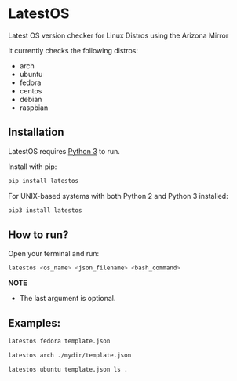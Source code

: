 # LatestOS

Latest OS version checker for Linux Distros using the Arizona Mirror

It currently checks the following distros:
- arch
- ubuntu
- fedora
- centos
- debian
- raspbian

## Installation
LatestOS requires [Python 3](https://www.python.org/downloads/) to run.

Install with pip:

```sh
pip install latestos
```

For UNIX-based systems with both Python 2 and Python 3 installed:

```sh
pip3 install latestos
```

## How to run?

Open your terminal and run:
```sh
latestos <os_name> <json_filename> <bash_command>
```

**NOTE**
- The last argument is optional.

## Examples:
```sh
latestos fedora template.json
```

```sh
latestos arch ./mydir/template.json
```

```sh
latestos ubuntu template.json ls .
```
